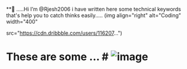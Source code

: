  **👋 .....Hi I’m @Rjesh2006 
 i have written here some technical 
 keywords that's help you to 
 catch thinks easily.....
                          (img align="right" alt="Coding" width="400"

src="https://cdn.dribbble.com/users/116207...")

 # These are some ...  # ![image](https://github.com/Rjesh2006/Rjesh2006/assets/143868643/f41d321a-488c-4bf6-853e-f6888f2daf21)


 
 
  


